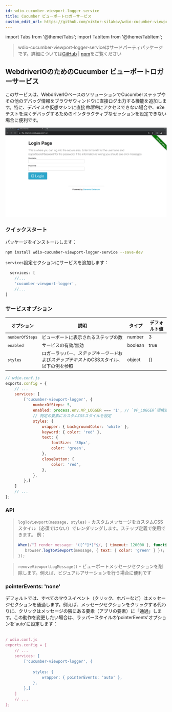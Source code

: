 ```yaml
---
id: wdio-cucumber-viewport-logger-service
title: Cucumber ビューポートロガーサービス
custom_edit_url: https://github.com/viktor-silakov/wdio-cucumber-viewport-logger-service/edit/main/README.md
---
```


import Tabs from '@theme/Tabs';
import TabItem from '@theme/TabItem';

> wdio-cucumber-viewport-logger-serviceはサードパーティパッケージです。詳細については[GitHub](https://github.com/viktor-silakov/wdio-cucumber-viewport-logger-service) | [npm](https://www.npmjs.com/package/wdio-cucumber-viewport-logger-service)をご覧ください
## WebdriverIOのためのCucumber ビューポートロガーサービス

このサービスは、WebdriverIOベースのソリューションでCucumberステップやその他のデバッグ情報をブラウザウィンドウに直接ログ出力する機能を追加します。特に、デバイスや仮想マシンに直接*物理的*にアクセスできない場合や、e2eテストを深くデバッグするためのインタラクティブなセッションを設定できない場合に便利です。

![demo](https://github.com/viktor-silakov/wdio-cucumber-viewport-logger-service/raw/main/img/demo.gif)

### クイックスタート

パッケージをインストールします：

```bash
npm install wdio-cucumber-viewport-logger-service --save-dev
```

`services`設定セクションにサービスを追加します：

```js
  services: [
    //...
    'cucumber-viewport-logger',
    //...
]
```

### サービスオプション

| オプション  | 説明 | タイプ |デフォルト値 |
| --- | --- | --- | --- |
| `numberOfSteps`  | ビューポートに表示されるステップの数  | number |3 |
| `enabled`  | サービスの有効/無効 | boolean |true |
| `styles`  | ロガーラッパー、*ステップキーワード*および*ステップテキスト*のCSSスタイル、以下の例を参照  | object |{} |

```js
// wdio.conf.js
exports.config = {
    // ...
    services: [
        ['cucumber-viewport-logger', {
            numberOfSteps: 5,
            enabled: process.env.VP_LOGGER === '1', // `VP_LOGGER`環境変数を`1`に設定した場合のみサービスが有効になります
            // 特定の要素にカスタムCSSスタイルを設定
            styles: {
                wrapper: { backgroundColor: 'white' },
                keyword: { color: 'red' },
                text: {
                    fontSize: '30px',
                    color: 'green',
                },
                closeButton: {
                    color: 'red',
                },
            },
        },]
    ]
    // ...
};
```

### API

> `logToViewport(message, styles)` - カスタムメッセージをカスタムCSSスタイル（必須ではない）でレンダリングします。ステップ定義で使用できます。
例：
>```js
>When(/^I render message: "([^"]*)"$/, { timeout: 120000 }, function (message) {
>    browser.logToViewport(message, { text: { color: 'green' } });
>});
>```


> `removeViewportLogMessage()` - ビューポートメッセージセクションを削除します。例えば、ビジュアルアサーションを行う場合に便利です

### pointerEvents: 'none'

デフォルトでは、すべてのマウスイベント（クリック、ホバーなど）はメッセージセクションを通過します。例えば、メッセージセクションをクリックする代わりに、クリックはメッセージの隣にある要素（アプリの要素）に「通過」します。この動作を変更したい場合は、ラッパースタイルの'pointerEvents'オプションを'auto'に設定します：
```js

/ wdio.conf.js
exports.config = {
    // ...
    services: [
        ['cucumber-viewport-logger', {
     
            styles: {
                wrapper: { pointerEvents: 'auto' },
            },
        },]
    ]
    // ...
};
```